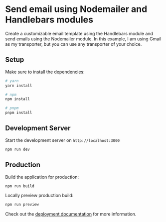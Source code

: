 # Send email using Nodemailer and Handlebars modules
Create a customizable email template using the Handlebars module and send emails using the Nodemailer module. In this example, I am using Gmail as my transporter, but you can use any transporter of your choice.

## Setup

Make sure to install the dependencies:

```bash
# yarn
yarn install

# npm
npm install

# pnpm
pnpm install
```

## Development Server

Start the development server on `http://localhost:3000`

```bash
npm run dev
```

## Production

Build the application for production:

```bash
npm run build
```

Locally preview production build:

```bash
npm run preview
```

Check out the [deployment documentation](https://nuxt.com/docs/getting-started/deployment) for more information.
